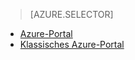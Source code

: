 > [AZURE.SELECTOR]
- [Azure-Portal](../articles/storage/storage-create-storage-account.md)
- [Klassisches Azure-Portal](../articles/storage/storage-create-storage-account-classic-portal.md)


